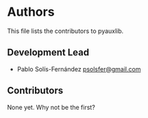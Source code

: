 # Authors

This file lists the contributors to pyauxlib.

## Development Lead

* Pablo Solís-Fernández <psolsfer@gmail.com>

## Contributors

None yet. Why not be the first?

